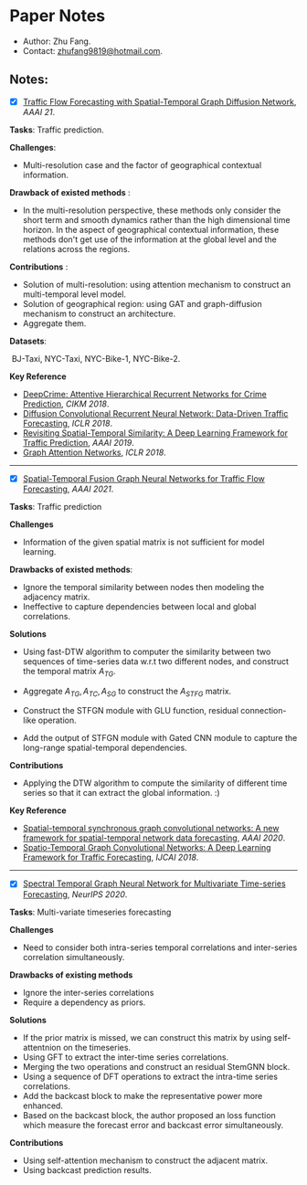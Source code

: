 # Paper Notes

- Author: Zhu Fang.
- Contact: zhufang9819@hotmail.com.

## Notes:
- [x] [Traffic Flow Forecasting with Spatial-Temporal Graph Diffusion Network](https://www.aaai.org/AAAI21Papers/AISI-9334.ZhangX.pdf), *AAAI 21*. 

**Tasks**: Traffic prediction.

**Challenges**:

- Multi-resolution case and the factor of geographical contextual information.

**Drawback of existed methods** :

- In the multi-resolution perspective, these methods only consider the short term and smooth dynamics rather than the high dimensional time horizon. In the aspect of geographical contextual information, these methods don't get use of the information at the global level and the relations across the regions.

**Contributions** :

- Solution of multi-resolution: using attention mechanism to construct an multi-temporal level model. 
- Solution of geographical region: using GAT and graph-diffusion mechanism to construct an architecture.
- Aggregate them.

**Datasets**:

​	BJ-Taxi, NYC-Taxi, NYC-Bike-1, NYC-Bike-2.

**Key Reference**

- [DeepCrime: Attentive Hierarchical Recurrent Networks for Crime Prediction](http://urban-computing.com/pdf/CIKM2018deepcrime.pdf), *CIKM 2018*.
- [Diffusion Convolutional Recurrent Neural Network: Data-Driven Traffic Forecasting](https://arxiv.org/pdf/1707.01926v3.pdf), *ICLR 2018*.
- [Revisiting Spatial-Temporal Similarity: A Deep Learning Framework for Traffic Prediction](https://arxiv.org/pdf/1803.01254.pdf), *AAAI 2019*.
- [Graph Attention Networks](https://arxiv.org/pdf/1710.10903v3.pdf), *ICLR 2018*.


---
- [x] [Spatial-Temporal Fusion Graph Neural Networks for Traffic Flow Forecasting](https://arxiv.org/abs/2012.09641), *AAAI 2021*.

**Tasks**: Traffic prediction

**Challenges**

- Information of the given spatial matrix is not sufficient for model learning.

**Drawbacks of existed methods**:

- Ignore the temporal similarity between nodes then modeling the adjacency matrix.
- Ineffective to capture dependencies between local and global correlations.

**Solutions**

- Using fast-DTW algorithm to computer the similarity between two sequences of time-series data w.r.t two different nodes, and construct the temporal matrix $A_{TG}$.
- Aggregate $A_{TG}, A_{TC}, A_{SG}$ to construct the $A_{STFG}$ matrix.
- Construct the STFGN module with GLU function, residual connection-like operation.

- Add the output of STFGN module with Gated CNN module to capture the long-range spatial-temporal dependencies.

**Contributions**
- Applying the DTW algorithm to compute the similarity of different time series so that it can extract the global information. :)

**Key Reference**

- [Spatial-temporal synchronous graph convolutional networks: A new framework for spatial-temporal network data forecasting](https://ojs.aaai.org/index.php/AAAI/article/view/5438), *AAAI 2020*.
- [Spatio-Temporal Graph Convolutional Networks: A Deep Learning Framework for Traffic Forecasting](https://www.ijcai.org/proceedings/2018/0505), *IJCAI 2018*.

---
- [x] [Spectral Temporal Graph Neural Network for Multivariate Time-series Forecasting](https://papers.nips.cc/paper/2020/file/cdf6581cb7aca4b7e19ef136c6e601a5-Paper.pdf), *NeurIPS 2020*.

**Tasks**: Multi-variate timeseries forecasting

**Challenges**
- Need to consider both intra-series temporal correlations and inter-series correlation simultaneously.

**Drawbacks of existing methods**
- Ignore the inter-series correlations
- Require a dependency as priors.

**Solutions**
- If the prior matrix is missed, we can construct this matrix by using self-attentnion on the timeseries.
- Using GFT to extract the inter-time series correlations.
- Merging the two operations and construct an residual StemGNN block.
- Using a sequence of DFT operations to extract the intra-time series correlations.
- Add the backcast block to make the representative power more enhanced.
- Based on the backcast block, the author proposed an loss function which measure the forecast error and backcast error simultaneously.
  
**Contributions**
- Using self-attention mechanism to construct the adjacent matrix.
- Using backcast prediction results.





